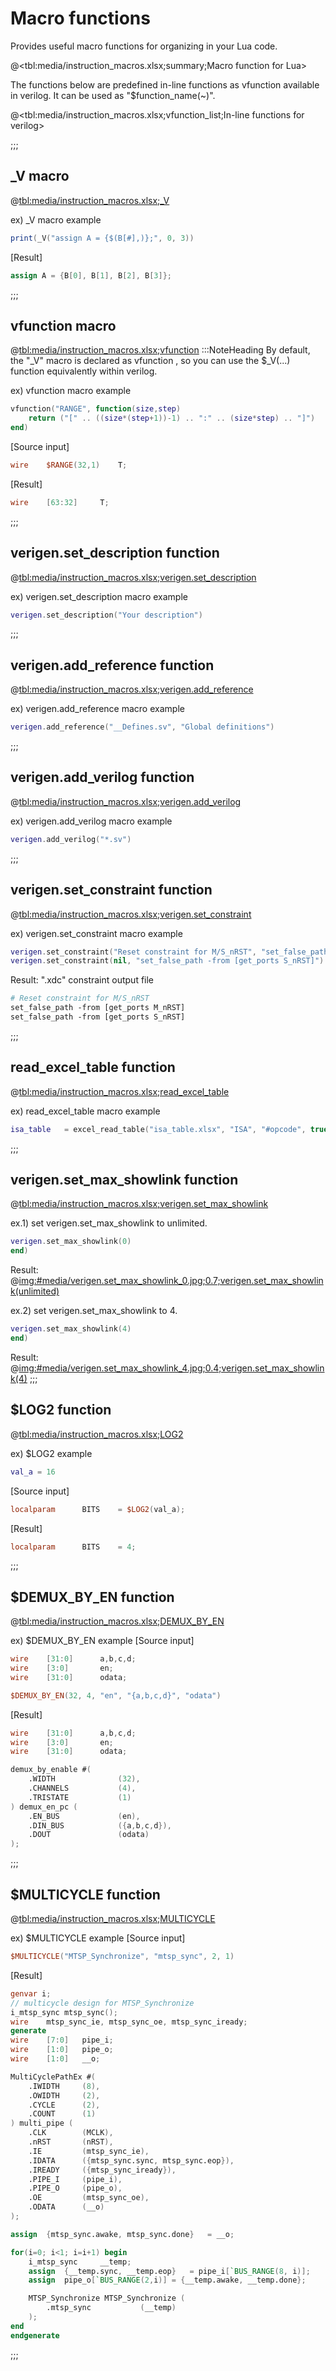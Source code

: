 # Macro functions

Provides useful macro functions for organizing in your Lua code.

@<tbl:media/instruction_macros.xlsx;summary;Macro function for Lua>

 
The functions below are predefined in-line functions as vfunction available in verilog. It can be used as "$function_name(~)".

@<tbl:media/instruction_macros.xlsx;vfunction_list;In-line functions for verilog>

;;;

## _V macro
@<tbl:media/instruction_macros.xlsx;_V>
 
ex) _V macro example
```lua
print(_V("assign A = {$(B[#],)};", 0, 3))
```
[Result]
```verilog
assign A = {B[0], B[1], B[2], B[3]};
```
;;;

## vfunction macro
@<tbl:media/instruction_macros.xlsx;vfunction>
:::NoteHeading
By default, the "_V" macro is declared as vfunction , so you can use the $_V(...) function equivalently within verilog.
 
ex) vfunction macro example
```lua
vfunction("RANGE", function(size,step)
	return ("[" .. ((size*(step+1))-1) .. ":" .. (size*step) .. "]")
end)
```
[Source input]
```verilog
wire	$RANGE(32,1)	T;
```

[Result]
```verilog
wire	[63:32]		T;
```
;;;

## verigen.set_description function
@<tbl:media/instruction_macros.xlsx;verigen.set_description>
 
ex) verigen.set_description macro example
```lua
verigen.set_description("Your description")
```
;;;

## verigen.add_reference function
@<tbl:media/instruction_macros.xlsx;verigen.add_reference>
 
ex) verigen.add_reference macro example
```lua
verigen.add_reference("__Defines.sv", "Global definitions")
```
;;;

## verigen.add_verilog function
@<tbl:media/instruction_macros.xlsx;verigen.add_verilog>
 
ex) verigen.add_verilog macro example
```lua
verigen.add_verilog("*.sv")
```
;;;

## verigen.set_constraint function
@<tbl:media/instruction_macros.xlsx;verigen.set_constraint>
 
ex) verigen.set_constraint macro example
```lua
verigen.set_constraint("Reset constraint for M/S_nRST", "set_false_path -from [get_ports M_nRST]")
verigen.set_constraint(nil, "set_false_path -from [get_ports S_nRST]")
```
 
Result: ".xdc" constraint output file
```perl
# Reset constraint for M/S_nRST
set_false_path -from [get_ports M_nRST]
set_false_path -from [get_ports S_nRST]
```
;;;

## read_excel_table function
@<tbl:media/instruction_macros.xlsx;read_excel_table>
 
ex) read_excel_table macro example
```lua
isa_table	= excel_read_table("isa_table.xlsx", "ISA", "#opcode", true, "A4")	-- read from sheet "ISA"'s "A4"
```
;;;

## verigen.set_max_showlink function
@<tbl:media/instruction_macros.xlsx;verigen.set_max_showlink>
 
ex.1) set verigen.set_max_showlink to unlimited.
```lua
verigen.set_max_showlink(0)
end)
```
 
Result:
@<img:#media/verigen.set_max_showlink_0.jpg;0.7;verigen.set_max_showlink(unlimited)>
 
ex.2) set verigen.set_max_showlink to 4.
```lua
verigen.set_max_showlink(4)
end)
```
Result:
@<img:#media/verigen.set_max_showlink_4.jpg;0.4;verigen.set_max_showlink(4)>
;;;

## $LOG2 function
@<tbl:media/instruction_macros.xlsx;LOG2>
 
ex) $LOG2 example
```lua
val_a = 16
```
[Source input]
```verilog
localparam		BITS	= $LOG2(val_a);
```

[Result]
```verilog
localparam		BITS	= 4;
```
;;;

## $DEMUX_BY_EN function
@<tbl:media/instruction_macros.xlsx;DEMUX_BY_EN>
 
ex) $DEMUX_BY_EN example
[Source input]
```verilog
wire	[31:0]		a,b,c,d;
wire	[3:0]		en;
wire	[31:0]		odata;

$DEMUX_BY_EN(32, 4, "en", "{a,b,c,d}", "odata")
```

[Result]
```verilog
wire	[31:0]		a,b,c,d;
wire	[3:0]		en;
wire	[31:0]		odata;

demux_by_enable #(
    .WIDTH              (32),
    .CHANNELS           (4),
    .TRISTATE           (1)
) demux_en_pc (
    .EN_BUS             (en),
    .DIN_BUS            ({a,b,c,d}),
    .DOUT               (odata)
);
```
;;;

## $MULTICYCLE function
@<tbl:media/instruction_macros.xlsx;MULTICYCLE>
 
ex) $MULTICYCLE example
[Source input]
```verilog
$MULTICYCLE("MTSP_Synchronize", "mtsp_sync", 2, 1)
```

[Result]
```verilog
genvar i;
// multicycle design for MTSP_Synchronize
i_mtsp_sync mtsp_sync();
wire    mtsp_sync_ie, mtsp_sync_oe, mtsp_sync_iready;
generate
wire    [7:0]   pipe_i;
wire    [1:0]   pipe_o;
wire    [1:0]   __o;

MultiCyclePathEx #(
    .IWIDTH     (8),
    .OWIDTH     (2),
    .CYCLE      (2),
    .COUNT      (1)
) multi_pipe (
    .CLK        (MCLK),
    .nRST       (nRST),
    .IE         (mtsp_sync_ie),
    .IDATA      ({mtsp_sync.sync, mtsp_sync.eop}),
    .IREADY     ({mtsp_sync_iready}),
    .PIPE_I     (pipe_i),
    .PIPE_O     (pipe_o),
    .OE         (mtsp_sync_oe),
    .ODATA      (__o)
);

assign  {mtsp_sync.awake, mtsp_sync.done}   = __o;

for(i=0; i<1; i=i+1) begin
    i_mtsp_sync     __temp;
    assign  {__temp.sync, __temp.eop}   = pipe_i[`BUS_RANGE(8, i)];
    assign  pipe_o[`BUS_RANGE(2,i)] = {__temp.awake, __temp.done};

    MTSP_Synchronize MTSP_Synchronize (
        .mtsp_sync           (__temp)
    );
end
endgenerate
```
;;;

